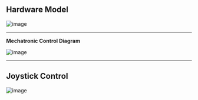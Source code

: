 **Hardware Model**
---------------------------------------------------------------------------------------------------------------------------------------------------------------------------------------------------------------------------------------------------------------------------------


![image](https://github.com/user-attachments/assets/8ac900d3-b2d5-4988-a7ec-b1cc9c2a0622)







---------------------------------------------------------------------------------------------------------------------------------------------------------------------------------------------------------------------------------------------------------------------------------

**Mechatronic Control Diagram**

![image](https://github.com/user-attachments/assets/466db305-25cc-4892-9181-ba1c0de9f8f0)


---------------------------------------------------------------------------------------------------------------------------------------------------------------------------------------------------------------------------------------------------------------------------------








**Joystick Control**
---------------------------------------------------------------------------------------------------------------------------------------------------------------------------------------------------------------------------------------------------------------------------------

![image](https://github.com/user-attachments/assets/d079493b-d3a2-41df-b75b-425b37dc1712)
